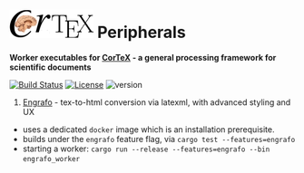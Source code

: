 ![CorTeX Peripherals](./public/img/logo.jpg) Peripherals
======

**Worker executables for [CorTeX](https://github.com/dginev/CorTeX) - a general processing framework for scientific documents**

[![Build Status](https://secure.travis-ci.org/dginev/CorTeX-Peripherals.png?branch=master)](http://travis-ci.org/dginev/CorTeX-Peripherals) [![License](https://img.shields.io/badge/license-MIT-blue.svg)](https://raw.githubusercontent.com/dginev/CorTeX-Peripherals/master/LICENSE) ![version](https://img.shields.io/badge/version-0.2.3-orange.svg)



1. [Engrafo](https://github.com/arxiv-vanity/engrafo) - tex-to-html conversion via latexml, with advanced styling and UX
  - uses a dedicated `docker` image which is an installation prerequisite.
  - builds under the `engrafo` feature flag, via `cargo test --features=engrafo`
  - starting a worker: `cargo run --release --features=engrafo --bin engrafo_worker`
